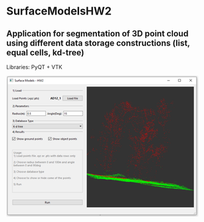 # SurfaceModelsHW2
## Application for segmentation of 3D point cloud using different data storage constructions (list, equal cells, kd-tree)
Libraries: PyQT + VTK

![User Interface](https://github.com/WOKNz/SurfaceModelsHW2/raw/master/main.png)
